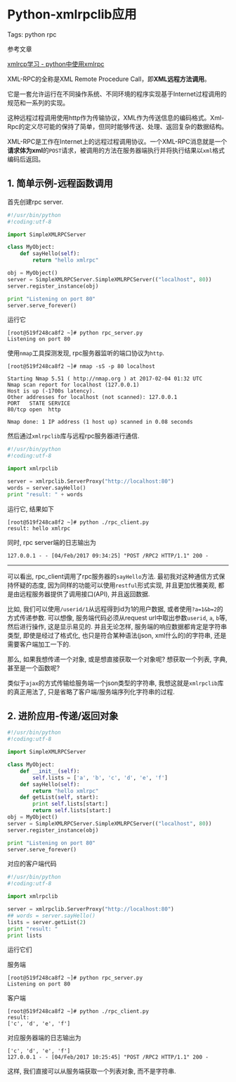 # Python-xmlrpclib应用

Tags: python rpc 

参考文章

[xmlrcp学习 - python中使用xmlrpc](http://www.cnblogs.com/coderzh/archive/2008/12/03/1346994.html)

XML-RPC的全称是XML Remote Procedure Call，即**XML远程方法调用**。

它是一套允许运行在不同操作系统、不同环境的程序实现基于Internet过程调用的规范和一系列的实现。

这种远程过程调用使用http作为传输协议，XML作为传送信息的编码格式。Xml-Rpc的定义尽可能的保持了简单，但同时能够传送、处理、返回复杂的数据结构。

XML-RPC是工作在Internet上的远程过程调用协议。一个XML-RPC消息就是一个**请求体为xml**的`POST`请求，被调用的方法在服务器端执行并将执行结果以`xml`格式编码后返回。

## 1. 简单示例-远程函数调用

首先创建rpc server.

```python
#!/usr/bin/python
#!coding:utf-8

import SimpleXMLRPCServer

class MyObject:
    def sayHello(self):
        return "hello xmlrpc"

obj = MyObject()
server = SimpleXMLRPCServer.SimpleXMLRPCServer(("localhost", 80))
server.register_instance(obj)

print "Listening on port 80"
server.serve_forever()
```

运行它

```
[root@519f248ca8f2 ~]# python rpc_server.py 
Listening on port 80
```

使用`nmap`工具探测发现, rpc服务器监听的端口协议为`http`.

```
[root@519f248ca8f2 ~]# nmap -sS -p 80 localhost

Starting Nmap 5.51 ( http://nmap.org ) at 2017-02-04 01:32 UTC
Nmap scan report for localhost (127.0.0.1)
Host is up (-1700s latency).
Other addresses for localhost (not scanned): 127.0.0.1
PORT   STATE SERVICE
80/tcp open  http

Nmap done: 1 IP address (1 host up) scanned in 0.08 seconds
```

然后通过`xmlrpclib`库与远程rpc服务器进行通信.

```python
#!/usr/bin/python
#!coding:utf-8

import xmlrpclib

server = xmlrpclib.ServerProxy("http://localhost:80")
words = server.sayHello()
print "result: " + words
```

运行它, 结果如下

```
[root@519f248ca8f2 ~]# python ./rpc_client.py 
result: hello xmlrpc
```

同时, rpc server端的日志输出为

```
127.0.0.1 - - [04/Feb/2017 09:34:25] "POST /RPC2 HTTP/1.1" 200 -
```

------

可以看出, rpc_client调用了rpc服务器的`sayHello`方法. 最初我对这种通信方式保持怀疑的态度, 因为同样的功能可以使用`restful`形式实现, 并且更加优雅美观, 都是由远程服务器提供了调用接口(API), 并且返回数据.

比如, 我们可以使用`/userid/1`从远程得到id为1的用户数据, 或者使用`?a=1&b=2`的方式传递参数. 可以想像, 服务端代码必须从request url中取出参数`userid`, `a`, `b`等, 然后进行操作, 这是显示易见的. 并且无论怎样, 服务端的响应数据都肯定是字符串类型, 即使是经过了格式化, 也只是符合某种语法(json, xml什么的)的字符串, 还是需要客户端加工一下的.

那么, 如果我想传递一个对象, 或是想直接获取一个对象呢? 想获取一个列表, 字典, 甚至是一个函数呢?

类似于`ajax`的方式传输给服务端一个json类型的字符串, 我想这就是`xmlrpclib`库的真正用法了, 只是省略了客户端/服务端序列化字符串的过程.

## 2. 进阶应用-传递/返回对象

```python
#!/usr/bin/python
#!coding:utf-8

import SimpleXMLRPCServer

class MyObject:
    def __init__(self):
        self.lists = ['a', 'b', 'c', 'd', 'e', 'f']
    def sayHello(self):
        return "hello xmlrpc"
    def getList(self, start):
        print self.lists[start:]
        return self.lists[start:]
obj = MyObject()
server = SimpleXMLRPCServer.SimpleXMLRPCServer(("localhost", 80))
server.register_instance(obj)

print "Listening on port 80"
server.serve_forever()
```

对应的客户端代码

```python
#!/usr/bin/python
#!coding:utf-8

import xmlrpclib

server = xmlrpclib.ServerProxy("http://localhost:80")
## words = server.sayHello()
lists = server.getList(2)
print "result: "
print lists
```

运行它们

服务端

```
[root@519f248ca8f2 ~]# python rpc_server.py 
Listening on port 80
```

客户端

```
[root@519f248ca8f2 ~]# python ./rpc_client.py 
result: 
['c', 'd', 'e', 'f']
```

对应服务器端的日志输出为

```
['c', 'd', 'e', 'f']
127.0.0.1 - - [04/Feb/2017 10:25:45] "POST /RPC2 HTTP/1.1" 200 -
```

这样, 我们直接可以从服务端获取一个列表对象, 而不是字符串.